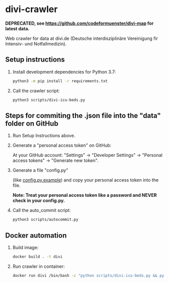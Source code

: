 # divi-crawler

**DEPRECATED, see https://github.com/codeformuenster/divi-map for latest data.**

Web crawler for data at divi.de
(Deutsche interdisziplinäre Vereinigung fir Intensiv- und Notfallmedizin).

## Setup instructions

1. Install development dependencies for Python 3.7:

    ``` bash
    python3 -m pip install -r requirements.txt
    ```

2. Call the crawler script:

    ``` bash
    python3 scripts/divi-icu-beds.py
    ```

## Steps for commiting the .json file into the "data" folder on GitHub

1. Run Setup Instructions above.

2. Generate a "personal access token" on GitHub:

    At your GitHub account: "Settings" -> "Developer Settings" -> "Personal access tokens" -> "Generate new token".

3. Generate a file "config.py"  

    (like [config.py.example](https://github.com/codeformuenster/divi-crawler/blob/master/config.py.example))
    and copy your personal access token into the file.

    **Note: Treat your personal access token like a password and NEVER check in your config.py.**

4. Call the auto_commit script:

    ``` bash
    python3 scripts/autocommit.py
    ```

## Docker automation

1. Build image:

    ``` bash
    docker build . -t divi
    ```

2. Run crawler in container:

    ``` bash
    docker run divi /bin/bash -c "python scripts/divi-icu-beds.py && python scripts/autocommit.py"
    ```
